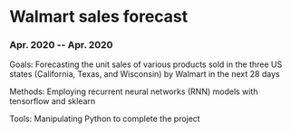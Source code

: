 # Walmart sales forecast

### Apr. 2020 -- Apr. 2020

Goals: Forecasting the unit sales of various products sold in the three US states (California, Texas, and Wisconsin) by Walmart in the next 28 days

Methods: Employing recurrent neural networks (RNN) models with tensorflow and sklearn

Tools: Manipulating Python to complete the project
